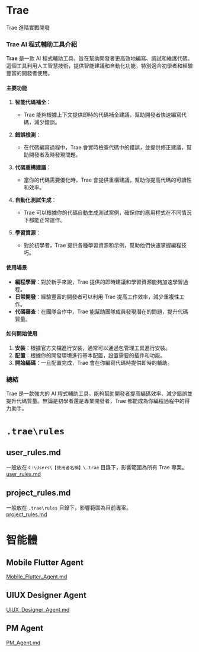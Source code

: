 # Trae
Trae 進階實戰開發

### Trae AI 程式輔助工具介紹

**Trae** 是一款 AI 程式輔助工具，旨在幫助開發者更高效地編寫、調試和維護代碼。這個工具利用人工智慧技術，提供智能建議和自動化功能，特別適合初學者和經驗豐富的開發者使用。

#### 主要功能

1. **智能代碼補全**：
   - Trae 能夠根據上下文提供即時的代碼補全建議，幫助開發者快速編寫代碼，減少錯誤。

2. **錯誤檢測**：
   - 在代碼編寫過程中，Trae 會實時檢查代碼中的錯誤，並提供修正建議，幫助開發者及時發現問題。

3. **代碼重構建議**：
   - 當你的代碼需要優化時，Trae 會提供重構建議，幫助你提高代碼的可讀性和效率。

4. **自動化測試生成**：
   - Trae 可以根據你的代碼自動生成測試案例，確保你的應用程式在不同情況下都能正常運作。

5. **學習資源**：
   - 對於初學者，Trae 提供各種學習資源和示例，幫助他們快速掌握編程技巧。

#### 使用場景

- **編程學習**：對於新手來說，Trae 提供的即時建議和學習資源能夠加速學習過程。
- **日常開發**：經驗豐富的開發者可以利用 Trae 提高工作效率，減少重複性工作。
- **代碼審查**：在團隊合作中，Trae 能幫助團隊成員發現潛在的問題，提升代碼質量。

#### 如何開始使用

1. **安裝**：根據官方文檔進行安裝，通常可以通過包管理工具進行安裝。
2. **配置**：根據你的開發環境進行基本配置，設置需要的插件和功能。
3. **開始編碼**：一旦配置完成，Trae 會在你編寫代碼時提供即時的輔助。

### 總結

Trae 是一款強大的 AI 程式輔助工具，能夠幫助開發者提高編碼效率、減少錯誤並提升代碼質量。無論是初學者還是專業開發者，Trae 都能成為你編程過程中的得力助手。


# `.trae\rules`
## user_rules.md
一般放在 `C:\Users\【使用者名稱】\.trae` 目錄下，影響範圍為所有 Trae 專案。  
[user_rules.md](./docs/user_rules.md)

## project_rules.md
一般放在 `.trae\rules` 目錄下，影響範圍為目前專案。  
[project_rules.md](.trae\rules\project_rules.md)

# 智能體
## Mobile Flutter Agent
[Mobile_Flutter_Agent.md](./docs/Mobile_Flutter_Agent.md)

## UIUX Designer Agent
[UIUX_Designer_Agent.md](./docs/UIUX_Designer_Agent.md)

## PM Agent
[PM_Agent.md](./docs/PM_Agent.md)
